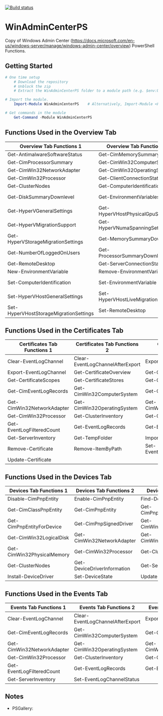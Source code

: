 [![Build status](https://ci.appveyor.com/api/projects/status/github/pldmgg/winadmincenterps?branch=master&svg=true)](https://ci.appveyor.com/project/pldmgg/WinAdminCenterPS/branch/master)


# WinAdminCenterPS
Copy of  Windows Admin Center (https://docs.microsoft.com/en-us/windows-server/manage/windows-admin-center/overview) PowerShell Functions.

## Getting Started

```powershell
# One time setup
    # Download the repository
    # Unblock the zip
    # Extract the WinAdminCenterPS folder to a module path (e.g. $env:USERPROFILE\Documents\WindowsPowerShell\Modules\)

# Import the module.
    Import-Module WinAdminCenterPS    # Alternatively, Import-Module <PathToModuleFolder>

# Get commands in the module
    Get-Command -Module WinAdminCenterPS

```

## Functions Used in the Overview Tab
|Overview Tab Functions 1|Overview Tab Functions 2|Overview Tab Functions 3|
|------------------------|------------------------|------------------------|
|Get-AntimalwareSoftwareStatus|Get-CimMemorySummary|Get-CimNetworkAdapterSummary|
|Get-CimProcessorSummary|Get-CimWin32ComputerSystem|Get-CimWin32LogicalDisk|
|Get-CimWin32NetworkAdapter|Get-CimWin32OperatingSystem|Get-CimWin32PhysicalMemory|
|Get-CimWin32Processor|Get-ClientConnectionStatus|Get-ClusterInventory|
|Get-ClusterNodes|Get-ComputerIdentification|Get-DiskSummary|
|Get-DiskSummaryDownlevel|Get-EnvironmentVariables|Get-HyperVEnhancedSessionModeSettings|
|Get-HyperVGeneralSettings|Get-HyperVHostPhysicalGpuSettings|Get-HyperVLiveMigrationSettings|
|Get-HyperVMigrationSupport|Get-HyperVNumaSpanningSettings|Get-HyperVRoleInstalled|
|Get-HyperVStorageMigrationSettings|Get-MemorySummaryDownLevel|Get-NetworkSummaryDownlevel|
|Get-NumberOfLoggedOnUsers|Get-ProcessorSummaryDownlevel|Get-RbacSessionConfiguration|
|Get-RemoteDesktop|Get-ServerConnectionStatus|Get-ServerInventory|
|New-EnvironmentVariable|Remove-EnvironmentVariable|Restart-CimOperatingSystem|
|Set-ComputerIdentification|Set-EnvironmentVariable|Set-HyperVEnhancedSessionModeSettings|
|Set-HyperVHostGeneralSettings|Set-HyperVHostLiveMigrationSettings|Set-HyperVHostNumaSpanningSettings|
|Set-HyperVHostStorageMigrationSettings|Set-RemoteDesktop|Start-DiskPerf|Stop-CimOperatingSystem|Stop-DiskPerf

## Functions Used in the Certificates Tab

|Certificates Tab Functions 1|Certificates Tab Functions 2|Certificates Tab Functions 3|
|----------------------------|----------------------------|----------------------------|
|Clear-EventLogChannel|Clear-EventLogChannelAfterExport|Export-Certificate|
|Export-EventLogChannel|Get-CertificateOverview|Get-Certificates|
|Get-CertificateScopes|Get-CertificateStores|Get-CertificateTreeNodes|
|Get-CimEventLogRecords|Get-CimWin32ComputerSystem|Get-CimWin32LogicalDisk|
|Get-CimWin32NetworkAdapter|Get-CimWin32OperatingSystem|Get-CimWin32PhysicalMemory|
|Get-CimWin32Processor|Get-ClusterInventory|Get-ClusterNodes|
|Get-EventLogFilteredCount|Get-EventLogRecords|Get-EventLogSummary|
|Get-ServerInventory|Get-TempFolder|Import-Certificate|
|Remove-Certificate|Remove-ItemByPath|Set-EventLogChannelStatus|
|Update-Certificate|

## Functions Used in the Devices Tab

|Devices Tab Functions 1|Devices Tab Functions 2|Devices Tab Functions 3|
|-----------------------|-----------------------|-----------------------|
|Disable-CimPnpEntity|Enable-CimPnpEntity|Find-DeviceDrivers|
|Get-CimClassPnpEntity|Get-CimPnpEntity|Get-CimPnpEntityDeviceProperties|
|Get-CimPnpEntityForDevice|Get-CimPnpSignedDriver|Get-CimWin32ComputerSystem|
|Get-CimWin32LogicalDisk|Get-CimWin32NetworkAdapter|Get-CimWin32OperatingSystem|
|Get-CimWin32PhysicalMemory|Get-CimWin32Processor|Get-ClusterInventory|
|Get-ClusterNodes|Get-DeviceDriverInformation|Get-ServerInventory|
|Install-DeviceDriver|Set-DeviceState|Update-DeviceDriver|

## Functions Used in the Events Tab

|Events Tab Functions 1|Events Tab Functions 2|Events Tab Functions 3|
|----------------------|----------------------|----------------------|
|Clear-EventLogChannel|Clear-EventLogChannelAfterExport|Export-EventLogChannel|
|Get-CimEventLogRecords|Get-CimWin32ComputerSystem|Get-CimWin32LogicalDisk|
|Get-CimWin32NetworkAdapter|Get-CimWin32OperatingSystem|Get-CimWin32PhysicalMemory|
|Get-CimWin32Processor|Get-ClusterInventory|Get-ClusterNodes|
|Get-EventLogFilteredCount|Get-EventLogRecords|Get-EventLogSummary|
|Get-ServerInventory|Set-EventLogChannelStatus|

## Notes

* PSGallery: 
